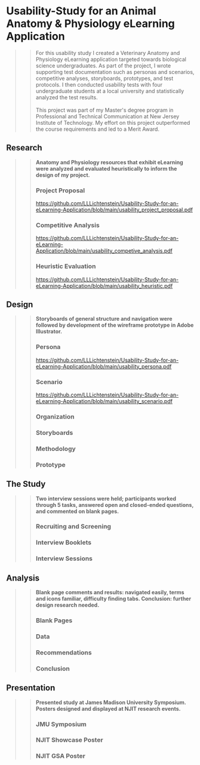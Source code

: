 # Usability-Study for an Animal Anatomy &amp; Physiology eLearning Application
> > For this usability study I created a Veterinary Anatomy and Physiology eLearning application targeted towards biological science undergraduates. As part of the project, I wrote supporting test documentation such as personas and scenarios, competitive analyses, storyboards, prototypes, and test protocols. I then conducted usability tests with four undergraduate students at a local university and statistically analyzed the test results. <br><br>This project was part of my Master's degree program in Professional and Technical Communication at New Jersey Institute of Technology. My effort on this project outperformed the course requirements and led to a Merit Award.
## Research
> > **Anatomy and Physiology resources that exhibit eLearning were analyzed and evaluated heuristically to inform the design of my project.**<br>
> > ### Project Proposal
> > https://github.com/LLLichtenstein/Usability-Study-for-an-eLearning-Application/blob/main/usability_project_proposal.pdf <br>
> > ### Competitive Analysis
> > https://github.com/LLLichtenstein/Usability-Study-for-an-eLearning-Application/blob/main/usability_competive_analysis.pdf <br>
> > ### Heuristic Evaluation
> > https://github.com/LLLichtenstein/Usability-Study-for-an-eLearning-Application/blob/main/usability_heuristic.pdf <br>
## Design
> > **Storyboards of general structure and navigation were followed by development of the wireframe prototype in Adobe Illustrator.**<br>
> > ### Persona
> > https://github.com/LLLichtenstein/Usability-Study-for-an-eLearning-Application/blob/main/usability_persona.pdf <br>
> > ### Scenario
> > https://github.com/LLLichtenstein/Usability-Study-for-an-eLearning-Application/blob/main/usability_scenario.pdf <br>
> > ### Organization
> > 
> > ### Storyboards
> > ### Methodology
> > ### Prototype
## The Study
> > **Two interview sessions were held; participants worked through 5 tasks, answered open and closed-ended questions, and commented on blank pages.**<br>
> > ### Recruiting and Screening
> > ### Interview Booklets
> > ### Interview Sessions
## Analysis
> > **Blank page comments and results: navigated easily, terms and icons familiar, difficulty finding tabs. Conclusion: further design research needed.**<br>
> > ### Blank Pages
> > ### Data
> > ### Recommendations
> > ### Conclusion
## Presentation
> > **Presented study at James Madison University Symposium. Posters designed and displayed at NJIT research events.**<br>
> > ### JMU Symposium
> > ### NJIT Showcase Poster
> > ### NJIT GSA Poster

